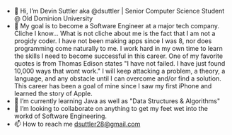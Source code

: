 - 👋 Hi, I’m Devin Suttler aka @dsuttler | Senior Computer Science Student @ Old Dominion University
- 👀 My goal is to become a Software Engineer at a major tech company. Cliche I know... 
      What is not cliche about me is the fact that I am not a progidy coder. I have not
      been making apps since I was 8, nor does programming come naturally to me. I work 
      hard in my own time to learn the skills I need to become successful in this 
      career. One of my favorite quotes is from Thomas Edison states "I have not
      failed. I have just found 10,000 ways that wont work." I will keep attacking a
      problem, a theory, a language, and any obstacle until I can overcome and/or 
      find a solution. This career has been a goal of mine since I saw my first iPhone
      and learned the story of Apple. 
- 🌱 I’m currently learning Java as well as "Data Structures & Algorithms"
- 💞️ I’m looking to collaborate on anything to get my feet wet into the workd of Software Engineering.
- 📫 How to reach me dsuttler28@gmail.com

<!---
dsuttler/dsuttler is a ✨ special ✨ repository because its `README.md` (this file) appears on your GitHub profile.
You can click the Preview link to take a look at your changes.
--->
